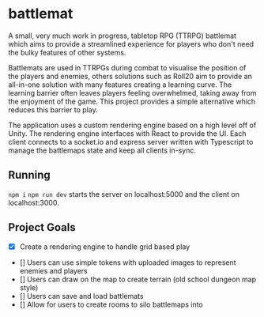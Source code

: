# battlemat

A small, very much work in progress, tabletop RPG (TTRPG) battlemat which aims to provide a streamlined experience for players who don't need the bulky features of other systems. 

Battlemats are used in TTRPGs during combat to visualise the position of the players and enemies, others solutions such as Roll20 aim to provide an all-in-one solution with many features creating a learning curve. The learning barrier often leaves players feeling overwhelmed, taking away from the enjoyment of the game. This project provides a simple alternative which reduces this barrier to play. 

The application uses a custom rendering engine based on a high level off of Unity. The rendering engine interfaces with React to provide the UI. Each client connects to a socket.io and express server written with Typescript to manage the battlemaps state and keep all clients in-sync.

## Running 

`npm i` 
`npm run dev` starts the server on localhost:5000 and the client on localhost:3000. 

## Project Goals

- [x] Create a rendering engine to handle grid based play
- [] Users can use simple tokens with uploaded images to represent enemies and players
- [] Users can draw on the map to create terrain (old school dungeon map style) 
- [] Users can save and load battlemats
- [] Allow for users to create rooms to silo battlemaps into

